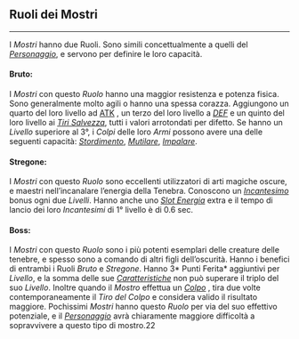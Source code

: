 ## Ruoli dei Mostri
---
I *Mostri* hanno due Ruoli. Sono simili concettualmente a quelli del [*Personaggio*](..\personaggio.md), e servono per definire le loro capacità. 

#### Bruto:  
I *Mostri* con questo *Ruolo* hanno una maggior resistenza e potenza fisica. Sono generalmente molto agili o hanno una spessa corazza. Aggiungono un quarto del loro livello ad [ATK](..\combattimento\attacco.md) , un terzo del loro livello a [*DEF*](..\combattimento\difesa.md) e un quinto del loro livello ai [*Tiri Salvezza*](..\combattimento\difesa.md), tutti i valori arrotondati per difetto. Se hanno un *Livello* superiore al 3°, i *Colpi* delle loro *Armi* possono avere una delle seguenti capacità: [*Stordimento*](..\oggetti\equipaggiabili.md), [*Mutilare*](..\oggetti\equipaggiabili.md), [*Impalare*](..\oggetti\equipaggiabili.md).

#### Stregone:  
I *Mostri* con questo *Ruolo* sono eccellenti utilizzatori di arti magiche oscure, e maestri nell’incanalare l’energia della Tenebra. Conoscono un [*Incantesimo*](incantesimi.md) bonus ogni due *Livelli*. Hanno anche uno [*Slot Energia*](..\magia.md)  extra e il tempo di lancio dei loro *Incantesimi* di 1° livello è di 0.6 sec.

#### Boss:  
I *Mostri* con questo *Ruolo* sono i più potenti esemplari delle creature delle tenebre, e spesso sono a comando di altri figli dell’oscurità. Hanno i benefici di entrambi i Ruoli *Bruto* e *Stregone*. Hanno 3* Punti Ferita* aggiuntivi per *Livello*, e la somma delle sue [*Caratteristiche*](..\mostri\caratteristiche.md) non può superare il triplo del suo *Livello*. Inoltre quando il *Mostro* effettua un [*Colpo*](..\combattimento\attacco.md) , tira due volte contemporaneamente il *Tiro del Colpo* e considera valido il risultato maggiore. Pochissimi *Mostri* hanno questo *Ruolo* per via del suo effettivo potenziale, e il [*Personaggio*](..\personaggio.md) avrà chiaramente maggiore difficoltà a sopravvivere a questo tipo di mostro.22